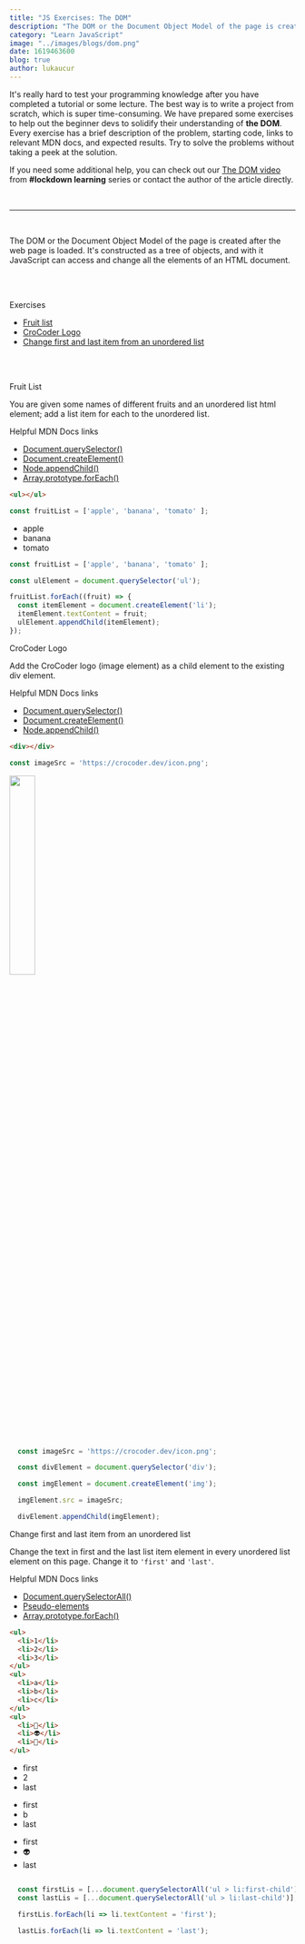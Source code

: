 ```yaml
---
title: "JS Exercises: The DOM"
description: "The DOM or the Document Object Model of the page is created after the web page is loaded. Learn some DOM manuipulation with these exercises."
category: "Learn JavaScript"
image: "../images/blogs/dom.png"
date: 1619463600
blog: true
author: lukaucur
---
```


It's really hard to test your programming knowledge after you have completed a tutorial or some lecture. The best way is to write a project from scratch, which is super time-consuming. We have prepared some exercises to help out the beginner devs to solidify their understanding of **the DOM**. Every exercise has a brief description of the problem, starting code, links to relevant MDN docs, and expected results. Try to solve the problems without taking a peek at the solution.

If you need some additional help, you can check out our [The DOM video](https://youtu.be/TWV2qERCPG4) from **#lockdown learning** series or contact the author of the article directly.

<br />
<hr />
<br />

The DOM or the Document Object Model of the page is created after the web page is loaded. It's constructed as a tree of objects, and with it JavaScript can access and change all the elements of an HTML document. 

<br/>
<br/>


<typography element="h2">Exercises</typography>

- [Fruit list](#fruit-list)
- [CroCoder Logo](#crocoder-logo)
- [Change first and last item from an unordered list](#change-first-and-last-item-from-an-unordered-list)

<br/>
<br/>

<typography id="fruit-list" element="h2">Fruit List</typography>

You are given some names of different fruits and an unordered list html element; add a list item for each to the unordered list.

<typography element="h4">Helpful MDN Docs links</typography>

- [Document.querySelector()](https://developer.mozilla.org/en-US/docs/Web/API/Document/querySelector)
- [Document.createElement()](https://developer.mozilla.org/en-US/docs/Web/API/Document/createElement)
- [Node.appendChild()](https://developer.mozilla.org/en-US/docs/Web/API/Node/appendChild)
- [Array.prototype.forEach()](https://developer.mozilla.org/en-US/docs/Web/JavaScript/Reference/Global_Objects/Array/forEach)

<row>

  <column>

  ```html
  <ul></ul>
  ```

  ```javascript
  const fruitList = ['apple', 'banana', 'tomato' ];
  ```

  </column>

  <column>

  <demo>
    <ul>
      <li>apple</li>
      <li>banana</li>
      <li>tomato</li>
    </ul>
  </demo>

  </column>

</row>

<list-toggle title="Solution">

```javascript
const fruitList = ['apple', 'banana', 'tomato' ];

const ulElement = document.querySelector('ul');

fruitList.forEach((fruit) => {
  const itemElement = document.createElement('li');
  itemElement.textContent = fruit;
  ulElement.appendChild(itemElement);
});

```

</list-toggle>

<typography id="crocoder-logo" element="h2">CroCoder Logo</typography>

Add the CroCoder logo (image element) as a child element to the existing div element.

<typography element="h4">Helpful MDN Docs links</typography>

- [Document.querySelector()](https://developer.mozilla.org/en-US/docs/Web/API/Document/querySelector)
- [Document.createElement()](https://developer.mozilla.org/en-US/docs/Web/API/Document/createElement)
- [Node.appendChild()](https://developer.mozilla.org/en-US/docs/Web/API/Node/appendChild)

<row>

  <column>

  ```html
  <div></div>
  ```

  ```javascript
  const imageSrc = 'https://crocoder.dev/icon.png';
  ```

  </column>

  <column>

  <demo>
    <div>
      <img height="30%" src="https://crocoder.dev/icon.png">
    </div>
  </demo>

  </column>

</row>

<list-toggle title="Solution">

```javascript
  const imageSrc = 'https://crocoder.dev/icon.png';

  const divElement = document.querySelector('div');

  const imgElement = document.createElement('img');

  imgElement.src = imageSrc;

  divElement.appendChild(imgElement);

```

</list-toggle>

<typography id="change-first-and-last-item-from-an-unordered-list" element="h2">Change first and last item from an unordered list</typography>

Change the text in first and the last list item element in every unordered list element on this page. Change it to ```'first'``` and ```'last'```.

<typography element="h4">Helpful MDN Docs links</typography>

- [Document.querySelectorAll()](https://developer.mozilla.org/en-US/docs/Web/API/Document/querySelectorAll)
- [Pseudo-elements](https://developer.mozilla.org/en-US/docs/Web/CSS/Pseudo-elements)
- [Array.prototype.forEach()](https://developer.mozilla.org/en-US/docs/Web/JavaScript/Reference/Global_Objects/Array/forEach)

<row>

  <column>

  ```html
  <ul>
    <li>1</li>
    <li>2</li>
    <li>3</li>
  </ul>
  <ul>
    <li>a</li>
    <li>b</li>
    <li>c</li>
  </ul>
  <ul>
    <li>👻</li>
    <li>👽</li>
    <li>🦁</li>
  </ul>
  ```

  </column>

  <column>

  <demo>
  <div>
    <ul>
      <li>first</li>
      <li>2</li>
      <li>last</li>
    </ul>
    <ul>
      <li>first</li>
      <li>b</li>
      <li>last</li>
    </ul>
    <ul>
      <li>first</li>
      <li>👽</li>
      <li>last</li>
    </ul>
    </div>
  </demo>

  </column>

</row>

<list-toggle title="Solution">

```javascript

  const firstLis = [...document.querySelectorAll('ul > li:first-child')];
  const lastLis = [...document.querySelectorAll('ul > li:last-child')];

  firstLis.forEach(li => li.textContent = 'first');

  lastLis.forEach(li => li.textContent = 'last');


```

</list-toggle>